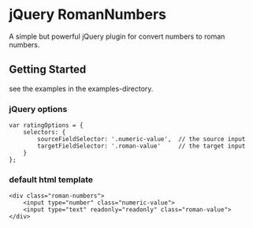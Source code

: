 # jQuery RomanNumbers

A simple but powerful jQuery plugin for convert numbers to roman numbers.

## Getting Started

see the examples in the examples-directory.

### jQuery options

```
var ratingOptions = {
    selectors: {
        sourceFieldSelector: '.numeric-value',  // the source input
        targetFieldSelector: '.roman-value'     // the target input
    }
};
```

### default html template 

```
<div class="roman-numbers">
    <input type="number" class="numeric-value">
    <input type="text" readonly="readonly" class="roman-value">
</div>
```